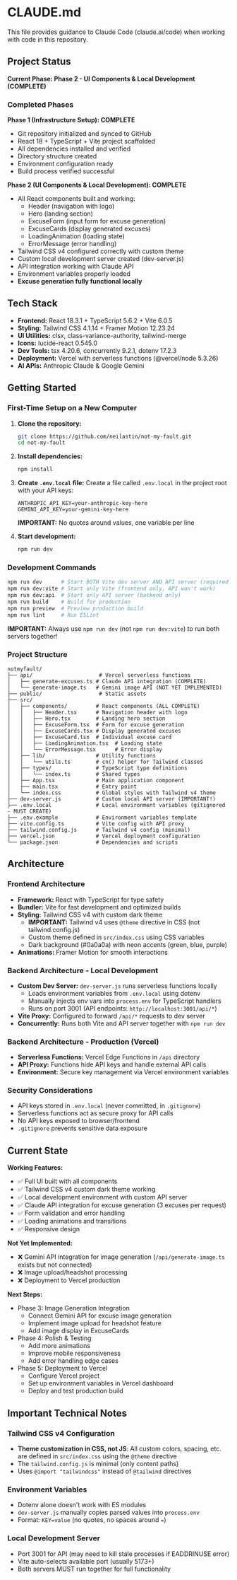 # CLAUDE.md

This file provides guidance to Claude Code (claude.ai/code) when working with code in this repository.

## Project Status

**Current Phase: Phase 2 - UI Components & Local Development (COMPLETE)**

### Completed Phases

**Phase 1 (Infrastructure Setup): COMPLETE**
- Git repository initialized and synced to GitHub
- React 18 + TypeScript + Vite project scaffolded
- All dependencies installed and verified
- Directory structure created
- Environment configuration ready
- Build process verified successful

**Phase 2 (UI Components & Local Development): COMPLETE**
- All React components built and working:
  - Header (navigation with logo)
  - Hero (landing section)
  - ExcuseForm (input form for excuse generation)
  - ExcuseCards (display generated excuses)
  - LoadingAnimation (loading state)
  - ErrorMessage (error handling)
- Tailwind CSS v4 configured correctly with custom theme
- Custom local development server created (dev-server.js)
- API integration working with Claude API
- Environment variables properly loaded
- **Excuse generation fully functional locally**

## Tech Stack

- **Frontend:** React 18.3.1 + TypeScript 5.6.2 + Vite 6.0.5
- **Styling:** Tailwind CSS 4.1.14 + Framer Motion 12.23.24
- **UI Utilities:** clsx, class-variance-authority, tailwind-merge
- **Icons:** lucide-react 0.545.0
- **Dev Tools:** tsx 4.20.6, concurrently 9.2.1, dotenv 17.2.3
- **Deployment:** Vercel with serverless functions (@vercel/node 5.3.26)
- **AI APIs:** Anthropic Claude & Google Gemini

## Getting Started

### First-Time Setup on a New Computer

1. **Clone the repository:**
   ```bash
   git clone https://github.com/neilastin/not-my-fault.git
   cd not-my-fault
   ```

2. **Install dependencies:**
   ```bash
   npm install
   ```

3. **Create `.env.local` file:**
   Create a file called `.env.local` in the project root with your API keys:
   ```
   ANTHROPIC_API_KEY=your-anthropic-key-here
   GEMINI_API_KEY=your-gemini-key-here
   ```
   **IMPORTANT:** No quotes around values, one variable per line

4. **Start development:**
   ```bash
   npm run dev
   ```

### Development Commands

```bash
npm run dev      # Start BOTH Vite dev server AND API server (required!)
npm run dev:vite # Start only Vite (frontend only, API won't work)
npm run dev:api  # Start only API server (backend only)
npm run build    # Build for production
npm run preview  # Preview production build
npm run lint     # Run ESLint
```

**IMPORTANT:** Always use `npm run dev` (not `npm run dev:vite`) to run both servers together!

### Project Structure

```
notmyfault/
├── api/                     # Vercel serverless functions
│   ├── generate-excuses.ts # Claude API integration (COMPLETE)
│   └── generate-image.ts   # Gemini image API (NOT YET IMPLEMENTED)
├── public/                  # Static assets
├── src/
│   ├── components/         # React components (ALL COMPLETE)
│   │   ├── Header.tsx      # Navigation header with logo
│   │   ├── Hero.tsx        # Landing hero section
│   │   ├── ExcuseForm.tsx  # Form for excuse generation
│   │   ├── ExcuseCards.tsx # Display generated excuses
│   │   ├── ExcuseCard.tsx  # Individual excuse card
│   │   ├── LoadingAnimation.tsx  # Loading state
│   │   └── ErrorMessage.tsx      # Error display
│   ├── lib/                # Utility functions
│   │   └── utils.ts        # cn() helper for Tailwind classes
│   ├── types/              # TypeScript type definitions
│   │   └── index.ts        # Shared types
│   ├── App.tsx             # Main application component
│   ├── main.tsx            # Entry point
│   └── index.css           # Global styles with Tailwind v4 theme
├── dev-server.js           # Custom local API server (IMPORTANT!)
├── .env.local              # Local environment variables (gitignored - MUST CREATE)
├── .env.example            # Environment variables template
├── vite.config.ts          # Vite config with API proxy
├── tailwind.config.js      # Tailwind v4 config (minimal)
├── vercel.json             # Vercel deployment configuration
└── package.json            # Dependencies and scripts
```

## Architecture

### Frontend Architecture
- **Framework:** React with TypeScript for type safety
- **Bundler:** Vite for fast development and optimized builds
- **Styling:** Tailwind CSS v4 with custom dark theme
  - **IMPORTANT:** Tailwind v4 uses `@theme` directive in CSS (not tailwind.config.js)
  - Custom theme defined in `src/index.css` using CSS variables
  - Dark background (#0a0a0a) with neon accents (green, blue, purple)
- **Animations:** Framer Motion for smooth interactions

### Backend Architecture - Local Development
- **Custom Dev Server:** `dev-server.js` runs serverless functions locally
  - Loads environment variables from `.env.local` using dotenv
  - Manually injects env vars into `process.env` for TypeScript handlers
  - Runs on port 3001 (API endpoints: `http://localhost:3001/api/*`)
- **Vite Proxy:** Configured to forward `/api/*` requests to dev server
- **Concurrently:** Runs both Vite and API server together with `npm run dev`

### Backend Architecture - Production (Vercel)
- **Serverless Functions:** Vercel Edge Functions in `/api` directory
- **API Proxy:** Functions hide API keys and handle external API calls
- **Environment:** Secure key management via Vercel environment variables

### Security Considerations
- API keys stored in `.env.local` (never committed, in `.gitignore`)
- Serverless functions act as secure proxy for API calls
- No API keys exposed to browser/frontend
- `.gitignore` prevents sensitive data exposure

## Current State

**Working Features:**
- ✅ Full UI built with all components
- ✅ Tailwind CSS v4 custom dark theme working
- ✅ Local development environment with custom API server
- ✅ Claude API integration for excuse generation (3 excuses per request)
- ✅ Form validation and error handling
- ✅ Loading animations and transitions
- ✅ Responsive design

**Not Yet Implemented:**
- ❌ Gemini API integration for image generation (`/api/generate-image.ts` exists but not connected)
- ❌ Image upload/headshot processing
- ❌ Deployment to Vercel production

**Next Steps:**
- Phase 3: Image Generation Integration
  - Connect Gemini API for excuse image generation
  - Implement image upload for headshot feature
  - Add image display in ExcuseCards
- Phase 4: Polish & Testing
  - Add more animations
  - Improve mobile responsiveness
  - Add error handling edge cases
- Phase 5: Deployment to Vercel
  - Configure Vercel project
  - Set up environment variables in Vercel dashboard
  - Deploy and test production build

## Important Technical Notes

### Tailwind CSS v4 Configuration
- **Theme customization in CSS, not JS**: All custom colors, spacing, etc. are defined in `src/index.css` using the `@theme` directive
- The `tailwind.config.js` is minimal (only content paths)
- Uses `@import "tailwindcss"` instead of `@tailwind` directives

### Environment Variables
- Dotenv alone doesn't work with ES modules
- `dev-server.js` manually copies parsed values into `process.env`
- Format: `KEY=value` (no quotes, no spaces around `=`)

### Local Development Server
- Port 3001 for API (may need to kill stale processes if EADDRINUSE error)
- Vite auto-selects available port (usually 5173+)
- Both servers MUST run together for full functionality
